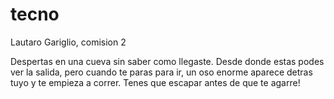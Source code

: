 # tecno 
Lautaro Gariglio, comision 2

Despertas en una cueva sin saber como llegaste. Desde donde estas podes ver la salida, 
pero cuando te paras para ir, un oso enorme aparece detras tuyo y te empieza a correr.
 Tenes que escapar antes de que te agarre!